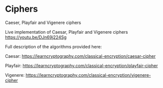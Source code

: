 # Ciphers
Caeser, Playfair and Vigenere ciphers

Live implementation of Caesar, Playfair and Vigenere ciphers
https://youtu.be/DJn69j224Sg

Full description of the algorithms provided here:

Caesar: https://learncryptography.com/classical-encryption/caesar-cipher

Playfair: https://learncryptography.com/classical-encryption/playfair-cipher

Vigenere: https://learncryptography.com/classical-encryption/vigenere-cipher
